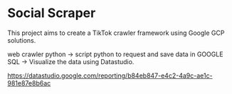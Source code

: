 # Social Scraper

This project aims to create a TikTok crawler framework using Google GCP solutions.

web crawler python -> script python to request and save data in GOOGLE SQL -> Visualize the data using Datastudio.

https://datastudio.google.com/reporting/b84eb847-e4c2-4a9c-ae1c-981e87e8b6ac
